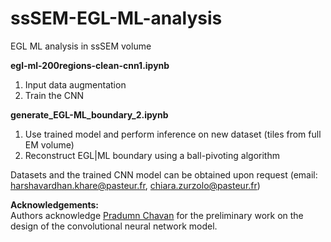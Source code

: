 # ssSEM-EGL-ML-analysis
EGL ML analysis in ssSEM volume<br>

**egl-ml-200regions-clean-cnn1.ipynb**<br>
1. Input data augmentation<br>
2. Train the CNN<br>

**generate_EGL-ML_boundary_2.ipynb**<br>
1. Use trained model and perform inference on new dataset (tiles from full EM volume)<br>
2. Reconstruct EGL|ML boundary using a ball-pivoting algorithm<br>

Datasets and the trained CNN model can be obtained upon request (email: harshavardhan.khare@pasteur.fr, chiara.zurzolo@pasteur.fr)<br>


**Acknowledgements:**<br>
Authors acknowledge <a href="https://github.com/pradumnpc" target="_blank">Pradumn Chavan</a> for the preliminary work on the design of the convolutional neural network model.<br>

